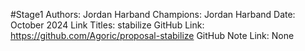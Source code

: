 #Stage1
Authors: Jordan Harband
Champions: Jordan Harband
Date: October 2024
Link Titles: stabilize
GitHub Link: https://github.com/Agoric/proposal-stabilize
GitHub Note Link: None
